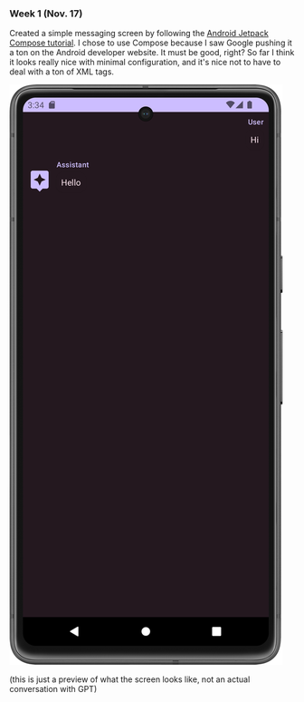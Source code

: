 ### Week 1 (Nov. 17)
Created a simple messaging screen by following the [Android Jetpack Compose tutorial](https://developer.android.com/jetpack/compose/tutorial). I chose to use Compose because I saw Google pushing it a ton on the Android developer website. It must be good, right? So far I think it looks really nice with minimal configuration, and it's nice not to have to deal with a ton of XML tags.

![image](images/week1.png)

(this is just a preview of what the screen looks like, not an actual conversation with GPT)
